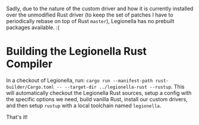 
Sadly, due to the nature of the custom driver and how it is currently installed
over the unmodified Rust driver (to keep the set of patches I have to periodically
rebase on top of Rust `master`), Legionella has no prebuilt packages available. :(

# Building the Legionella Rust Compiler

In a checkout of Legionella, run: 
`cargo run --manifest-path rust-builder/Cargo.toml -- --target-dir ../legionella-rust --rustup`.
This will automatically checkout the Legionella Rust sources, setup a config with the specific
options we need, build vanilla Rust, install our custom drivers, and then setup `rustup` with
a local toolchain named `legionella`.

That's it!
